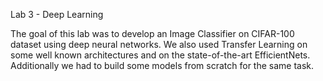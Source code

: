 Lab 3 - Deep Learning

The goal of this lab was to develop an Image Classifier on CIFAR-100 dataset using deep neural networks. We also used Transfer Learning on some well known architectures and on the state-of-the-art EfficientNets. Additionally we had to build some models from scratch for the same task.